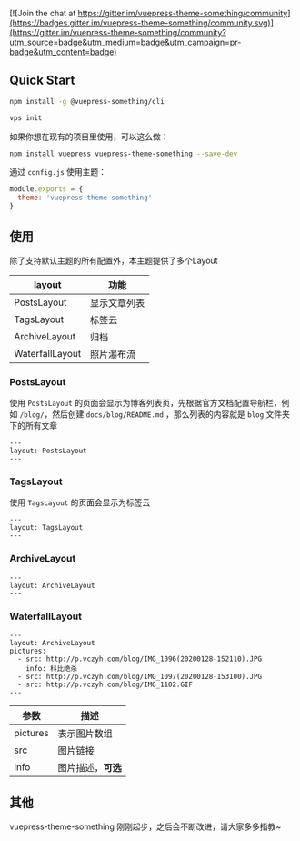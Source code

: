 
[![Join the chat at https://gitter.im/vuepress-theme-something/community](https://badges.gitter.im/vuepress-theme-something/community.svg)](https://gitter.im/vuepress-theme-something/community?utm_source=badge&utm_medium=badge&utm_campaign=pr-badge&utm_content=badge)

## Quick Start

```bash
npm install -g @vuepress-something/cli
```

```bash
vps init
```

如果你想在现有的项目里使用，可以这么做：
```bash
npm install vuepress vuepress-theme-something --save-dev
```

通过 `config.js` 使用主题：
```js
module.exports = {
  theme: 'vuepress-theme-something'
}
```

## 使用

除了支持默认主题的所有配置外，本主题提供了多个Layout

| layout          | 功能         |
| --------------- | ------------ |
| PostsLayout     | 显示文章列表 |
| TagsLayout      | 标签云       |
| ArchiveLayout   | 归档         |
| WaterfallLayout | 照片瀑布流   |

### PostsLayout

使用 `PostsLayout` 的页面会显示为博客列表页，先根据官方文档配置导航栏，例如 `/blog/`，然后创建 `docs/blog/README.md` ，那么列表的内容就是 `blog` 文件夹下的所有文章

```
---
layout: PostsLayout
---
```

### TagsLayout

使用 `TagsLayout` 的页面会显示为标签云

```
---
layout: TagsLayout
---
```

### ArchiveLayout

```
---
layout: ArchiveLayout
---
```

### WaterfallLayout

```
---
layout: ArchiveLayout
pictures:
  - src: http://p.vczyh.com/blog/IMG_1096(20200128-152110).JPG
    info: 科比绝杀
  - src: http://p.vczyh.com/blog/IMG_1097(20200128-153100).JPG
  - src: http://p.vczyh.com/blog/IMG_1102.GIF
---
```

| 参数     | 描述               |
| -------- | ------------------ |
| pictures | 表示图片数组       |
| src      | 图片链接           |
| info     | 图片描述，**可选** |

## 其他

vuepress-theme-something 刚刚起步，之后会不断改进，请大家多多指教~

